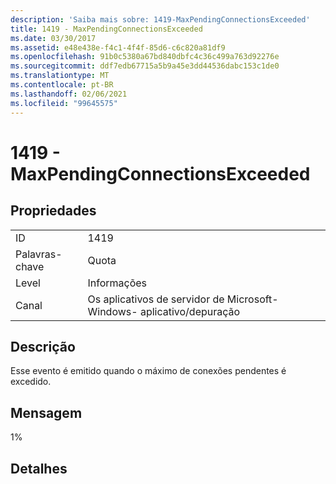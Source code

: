 ```yaml
---
description: 'Saiba mais sobre: 1419-MaxPendingConnectionsExceeded'
title: 1419 - MaxPendingConnectionsExceeded
ms.date: 03/30/2017
ms.assetid: e48e438e-f4c1-4f4f-85d6-c6c820a81df9
ms.openlocfilehash: 91b0c5380a67bd840dbfc4c36c499a763d92276e
ms.sourcegitcommit: ddf7edb67715a5b9a45e3dd44536dabc153c1de0
ms.translationtype: MT
ms.contentlocale: pt-BR
ms.lasthandoff: 02/06/2021
ms.locfileid: "99645575"
---
```

# <a name="1419---maxpendingconnectionsexceeded"></a>1419 - MaxPendingConnectionsExceeded

## <a name="properties"></a>Propriedades  
  
|||  
|-|-|  
|ID|1419|  
|Palavras-chave|Quota|  
|Level|Informações|  
|Canal|Os aplicativos de servidor de Microsoft-Windows- aplicativo/depuração|  
  
## <a name="description"></a>Descrição  

 Esse evento é emitido quando o máximo de conexões pendentes é excedido.  
  
## <a name="message"></a>Mensagem  

 1%  
  
## <a name="details"></a>Detalhes
